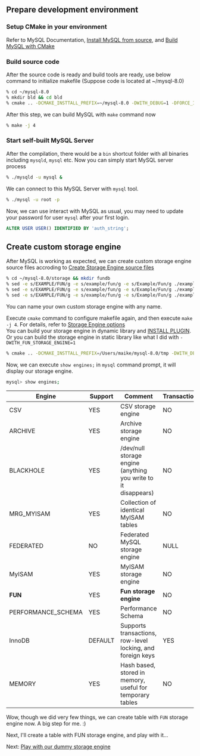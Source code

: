 ## Prepare development environment

### Setup CMake in your environment
Refer to MySQL Documentation, [Install MySQL from source](https://dev.mysql.com/doc/refman/8.0/en/source-installation.html), 
and [Build MySQL with CMake](https://dev.mysql.com/doc/internals/en/cmake.html) <br/>

### Build source code
After the source code is ready and build tools are ready, use below command to initialize makefile (Suppose code is located at ~/mysql-8.0)
```bash
% cd ~/mysql-8.0
% mkdir bld && cd bld
% cmake .. -DCMAKE_INSTTALL_PREFIX=~/mysql-8.0 -DWITH_DEBUG=1 -DFORCE_INSOURCE_BUILD=1 -DMYSQL_DATADIR=../data -DWITH_BOOST=../libboost/boost_1_73_0
```
After this step, we can build MySQL with `make` command now
```bash
% make -j 4
```

### Start self-built MySQL Server
After the compilation, there would be a `bin` shortcut folder with all binaries including `mysqld`, `mysql` etc. Now you can simply start MySQL server process
```bash
% ./mysqld -u mysql &
```
We can connect to this MySQL Server with `mysql` tool.
```bash
% ./mysql -u root -p
```

Now, we can use interact with MySQL as usual, you may need to update your password for user `mysql` after your first login.
```SQL
ALTER USER USER() IDENTIFIED BY 'auth_string';
```

## Create custom storage engine
After MySQL is working as expected, we can create custom storage engine source files accroding to [Create Storage Engine source files](https://dev.mysql.com/doc/internals/en/custom-engine-source-files.html)

```bash
% cd ~/mysql-8.0/storage && mkdir fundb
% sed -e s/EXAMPLE/FUN/g -e s/example/fun/g -e s/Example/Fun/g ./example/ha_example.h > ./fundb/ha_fun.h
% sed -e s/EXAMPLE/FUN/g -e s/example/fun/g -e s/Example/Fun/g ./example/ha_example.cc > ./fundb/ha_fun.cc
% sed -e s/EXAMPLE/FUN/g -e s/example/fun/g -e s/Example/Fun/g ./example/CMakeFiles.txt > ./fundb/CMakeFile.txt
```

You can name your own custom storage engine with any name.

Execute `cmake` command to configure makefile again, and then execute `make -j 4`. For details, refer to [Storage Engine options](https://dev.mysql.com/doc/refman/8.0/en/source-configuration-options.html#option_cmake_storage_engine_options) <br/>
You can build your storage engine in dynamic library and [INSTALL PLUGIN](https://dev.mysql.com/doc/refman/8.0/en/install-plugin.html). Or you can build the storage engine in static library like what I did with `-DWITH_FUN_STORAGE_ENGINE=1`
```bash
% cmake .. -DCMAKE_INSTTALL_PREFIX=/Users/maike/mysql-8.0/tmp -DWITH_DEBUG=1 -DFORCE_INSOURCE_BUILD=1 -DMYSQL_DATADIR=../data2 -DWITH_BOOST=../libboost/boost_1_73_0 -DWITH_FUN_STORAGE_ENGINE=1
```

Now, we can execute `show engines;` in `mysql` command prompt, it will display our storage engine.
``` bash
mysql> show engines;
```

| Engine             | Support | Comment                                                        | Transactions | XA   | Savepoints |
--- | --- | --- | --- | --- | --- |
| CSV                | YES     | CSV storage engine                                             | NO           | NO   | NO         |
| ARCHIVE            | YES     | Archive storage engine                                         | NO           | NO   | NO         |
| BLACKHOLE          | YES     | /dev/null storage engine (anything you write to it disappears) | NO           | NO   | NO         |
| MRG_MYISAM         | YES     | Collection of identical MyISAM tables                          | NO           | NO   | NO         |
| FEDERATED          | NO      | Federated MySQL storage engine                                 | NULL         | NULL | NULL       |
| MyISAM             | YES     | MyISAM storage engine                                          | NO           | NO   | NO         |
| **FUN**            | YES     | **Fun storage engine**                                         | NO           | NO   | NO         |
| PERFORMANCE_SCHEMA | YES     | Performance Schema                                             | NO           | NO   | NO         |
| InnoDB             | DEFAULT | Supports transactions, row-level locking, and foreign keys     | YES          | YES  | YES        |
| MEMORY             | YES     | Hash based, stored in memory, useful for temporary tables      | NO           | NO   | NO         |

Wow, though we did very few things, we can create table with `FUN` storage engine now. A big step for me. :)

Next, I'll create a table with FUN storage engine, and play with it...

Next: [Play with our dummy storage engine](./play.md)
